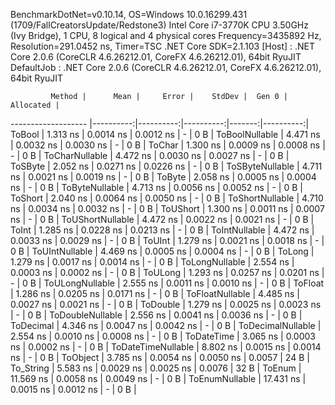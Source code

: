 
BenchmarkDotNet=v0.10.14, OS=Windows 10.0.16299.431 (1709/FallCreatorsUpdate/Redstone3)
Intel Core i7-3770K CPU 3.50GHz (Ivy Bridge), 1 CPU, 8 logical and 4 physical cores
Frequency=3435892 Hz, Resolution=291.0452 ns, Timer=TSC
.NET Core SDK=2.1.103
  [Host]     : .NET Core 2.0.6 (CoreCLR 4.6.26212.01, CoreFX 4.6.26212.01), 64bit RyuJIT
  DefaultJob : .NET Core 2.0.6 (CoreCLR 4.6.26212.01, CoreFX 4.6.26212.01), 64bit RyuJIT


             Method |      Mean |     Error |    StdDev |  Gen 0 | Allocated |
------------------- |----------:|----------:|----------:|-------:|----------:|
             ToBool |  1.313 ns | 0.0014 ns | 0.0012 ns |      - |       0 B |
     ToBoolNullable |  4.471 ns | 0.0032 ns | 0.0030 ns |      - |       0 B |
             ToChar |  1.300 ns | 0.0009 ns | 0.0008 ns |      - |       0 B |
     ToCharNullable |  4.472 ns | 0.0030 ns | 0.0027 ns |      - |       0 B |
            ToSByte |  2.052 ns | 0.0271 ns | 0.0226 ns |      - |       0 B |
    ToSByteNullable |  4.711 ns | 0.0021 ns | 0.0019 ns |      - |       0 B |
             ToByte |  2.058 ns | 0.0005 ns | 0.0004 ns |      - |       0 B |
     ToByteNullable |  4.713 ns | 0.0056 ns | 0.0052 ns |      - |       0 B |
            ToShort |  2.040 ns | 0.0064 ns | 0.0050 ns |      - |       0 B |
    ToShortNullable |  4.710 ns | 0.0034 ns | 0.0032 ns |      - |       0 B |
           ToUShort |  1.300 ns | 0.0011 ns | 0.0007 ns |      - |       0 B |
   ToUShortNullable |  4.472 ns | 0.0022 ns | 0.0021 ns |      - |       0 B |
              ToInt |  1.285 ns | 0.0228 ns | 0.0213 ns |      - |       0 B |
      ToIntNullable |  4.472 ns | 0.0033 ns | 0.0029 ns |      - |       0 B |
             ToUInt |  1.279 ns | 0.0021 ns | 0.0018 ns |      - |       0 B |
     ToUIntNullable |  4.469 ns | 0.0005 ns | 0.0004 ns |      - |       0 B |
             ToLong |  1.279 ns | 0.0017 ns | 0.0014 ns |      - |       0 B |
     ToLongNullable |  2.554 ns | 0.0003 ns | 0.0002 ns |      - |       0 B |
            ToULong |  1.293 ns | 0.0257 ns | 0.0201 ns |      - |       0 B |
    ToULongNullable |  2.555 ns | 0.0011 ns | 0.0010 ns |      - |       0 B |
            ToFloat |  1.286 ns | 0.0205 ns | 0.0171 ns |      - |       0 B |
    ToFloatNullable |  4.485 ns | 0.0027 ns | 0.0021 ns |      - |       0 B |
           ToDouble |  1.279 ns | 0.0025 ns | 0.0023 ns |      - |       0 B |
   ToDoubleNullable |  2.556 ns | 0.0041 ns | 0.0036 ns |      - |       0 B |
          ToDecimal |  4.346 ns | 0.0047 ns | 0.0042 ns |      - |       0 B |
  ToDecimalNullable |  2.554 ns | 0.0010 ns | 0.0008 ns |      - |       0 B |
         ToDateTime |  3.065 ns | 0.0003 ns | 0.0002 ns |      - |       0 B |
 ToDateTimeNullable |  8.802 ns | 0.0015 ns | 0.0014 ns |      - |       0 B |
           ToObject |  3.785 ns | 0.0054 ns | 0.0050 ns | 0.0057 |      24 B |
          To_String |  5.583 ns | 0.0029 ns | 0.0025 ns | 0.0076 |      32 B |
             ToEnum | 11.569 ns | 0.0058 ns | 0.0049 ns |      - |       0 B |
     ToEnumNullable | 17.431 ns | 0.0015 ns | 0.0012 ns |      - |       0 B |
